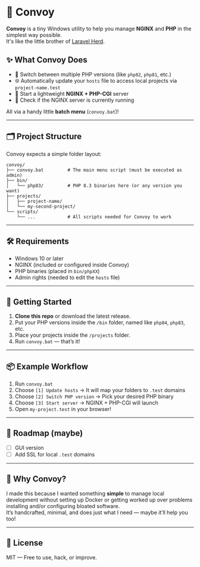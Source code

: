 # 🚚 Convoy

**Convoy** is a tiny Windows utility to help you manage **NGINX** and **PHP** in the simplest way possible.  
It's like the little brother of [Laravel Herd](https://herd.laravel.com/).

## ✨ What Convoy Does

- 🔄 Switch between multiple PHP versions (like `php82`, `php81`, etc.)
- 🌐 Automatically update your `hosts` file to access local projects via `project-name.test`
- 🚀 Start a lightweight **NGINX + PHP-CGI** server
- 📡 Check if the NGINX server is currently running

All via a handy little **batch menu** (`convoy.bat`)!

---

## 🗂️ Project Structure

Convoy expects a simple folder layout:

```plaintext
convoy/
├── convoy.bat         # The main menu script (must be executed as admin)
├── bin/
│   └── php83/         # PHP 8.3 binaries here (or any version you want)
├── projects/
│   ├── project-name/
│   └── my-second-project/
└── scripts/           
    └── ...            # All scripts needed for Convoy to work
```

---

## 🛠 Requirements

- Windows 10 or later
- NGINX (included or configured inside Convoy)
- PHP binaries (placed in `bin/phpXX`)
- Admin rights (needed to edit the `hosts` file)

---

## 🚀 Getting Started

1. **Clone this repo** or download the latest release.
2. Put your PHP versions inside the `/bin` folder, named like `php84`, `php83`, etc.
3. Place your projects inside the `/projects` folder.
4. Run `convoy.bat` — that’s it!

---

## 📦 Example Workflow

1. Run `convoy.bat`
2. Choose `[1] Update hosts` → It will map your folders to `.test` domains
3. Choose `[2] Switch PHP version` → Pick your desired PHP binary
4. Choose `[3] Start server` → NGINX + PHP-CGI will launch
6. Open `my-project.test` in your browser!

---

## 🧭 Roadmap (maybe)

- [ ] GUI version
- [ ] Add SSL for local `.test` domains

---

## 🙏 Why Convoy?

I made this because I wanted something **simple** to manage local development without setting up Docker or getting worked up over problems installing and/or configuring bloated software.  
It’s handcrafted, minimal, and does just what I need — maybe it’ll help you too!

---

## 📜 License

MIT — Free to use, hack, or improve.

